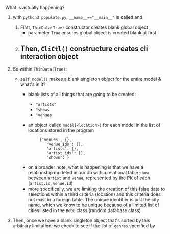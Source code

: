 What is actually happening?

1. with `python3 populate.py`, `__name__=="__main__"` is called and
	1. First, `ThinData(True)` constructor creates blank global object
		- parameter `True` ensures global object is created blank at first
	2. Then, `CliCtl()` constructure creates cli interaction object
		- 

2. So within `ThinData(True)`:
	- `self.model()` makes a blank singleton object for the entire model
		& what's in it? 
		* blank lists of all things that are going to be created:
			- `"artists"`
			- `"shows`
			- `"venues`
		* an object called `model[<location>]` for each model in the list of locations stored in the program

			```
				 {'venues', {},
					'venue_ids': [],
					'artists': {},
					'artist_ids': [],
					'shows': }
			```
	
		- on a broader note, what is happening is that we have a relationship modeled in our db with a relational table `show` between `artist` and `venue`, represented by the PK of each (`artist.id`, `venue.id`)
		- more specifically, we are limiting the creation of this false data to selections within a third criteria (location) and this criteria does not exist in a foreign table. The unique identifier is just the city name, which we know to be unique because of a limited list of cities listed in the `RdDb` class (random database class)

3. Then, once we have a blank singleton object that's sorted by this arbitrary limitation, we check to see if the list of `genres` specified by 
